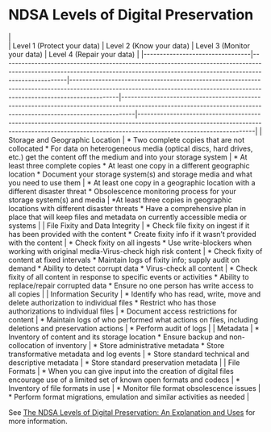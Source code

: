 # NDSA Levels of Digital Preservation
|                                 
| Level 1 (Protect your data)                                                                                                                                                    | Level 2 (Know your data)                                                                                                                                                  | Level 3 (Monitor your data)                                                                                                                                    | Level 4 (Repair your data)                                                                                                                                                                     |
|---------------------------------|--------------------------------------------------------------------------------------------------------------------------------------------------------------------------------|---------------------------------------------------------------------------------------------------------------------------------------------------------------------------|----------------------------------------------------------------------------------------------------------------------------------------------------------------|------------------------------------------------------------------------------------------------------------------------------------------------------------------------------------------------|
| Storage and Geographic Location | * Two complete copies that are not collocated * For data on heterogeneous media (optical discs, hard drives, etc.) get the content off the medium and into your storage system | * At least three complete copies * At least one copy in a different geographic location * Document your storage system(s) and storage media and what you need to use them | * At least one copy in a geographic location with a different disaster threat * Obsolescence monitoring process for your storage system(s) and media           | *At least three copies in geographic locations with different disaster threats * Have a comprehensive plan in place that will keep files and metadata on currently accessible media or systems |
| File Fixity and Data Integrity  | * Check file fixity on ingest if it has been provided with the content * Create fixity info if it wasn’t provided with the content                                             | * Check fixity on all ingests * Use write-blockers when working with original media-Virus-check high risk content                                                         | * Check fixity of content at fixed intervals * Maintain logs of fixity info; supply audit on demand * Ability to detect corrupt data * Virus-check all content | * Check fixity of all content in response to specific events or activities * Ability to replace/repair corrupted data * Ensure no one person has write access to all copies                    |
| Information Security            | * Identify who has read, write, move and delete authorization to individual files * Restrict who has those authorizations to individual files                                  | * Document access restrictions for content                                                                                                                                | * Maintain logs of who performed what actions on files, including deletions and preservation actions                                                           | * Perform audit of logs                                                                                                                                                                        |
| Metadata                        | * Inventory of content and its storage location * Ensure backup and non-collocation of inventory                                                                               | * Store administrative metadata * Store transformative metadata and log events                                                                                            | * Store standard technical and descriptive metadata                                                                                                            | * Store standard preservation metadata                                                                                                                                                         |
| File Formats                    | * When you can give input into the creation of digital files encourage use of a limited set of known open formats and codecs                                                   | * Inventory of file formats in use                                                                                                                                        | * Monitor file format obsolescence issues                                                                                                                      | * Perform format migrations, emulation and similar activities as needed                                                                                                                        |

See [The NDSA Levels of Digital Preservation: An Explanation and Uses](http://ndsa.org/documents/NDSA_Levels_Archiving_2013.pdf) for more information.
